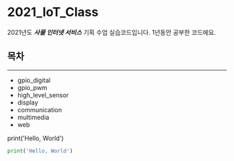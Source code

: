 # 2021_IoT_Class

2021년도 ***사물 인터넷 서비스*** 기획 수업 실습코드입니다.
1년동안 공부한 코드에요.

## 목차
---

* gpio_digital
* gpio_pwm
* high_level_sensor
* display
* communication
* multimedia
* web

print('Hello, World')
``` python
print('Hello, World')
```
